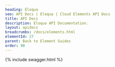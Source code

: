 ```yaml
---
heading: Eloqua
seo: API Docs | Eloqua | Cloud Elements API Docs
title: API Docs
description: Eloqua API Documentation.
layout: apidocs
breadcrumbs: /docs/elements.html
elementId: 27
parent: Back to Element Guides
order: 90
---
```


{% include swagger.html %}
